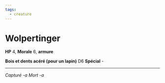 ```yaml
---
tags:
  - creature
---
```

# Wolpertinger
**HP** 4, **Morale** 6, **armure**

**Bois et dents acéré (pour un lapin)** D6
**Spécial** -

---
*Capturé -a*
*Mort -a*
